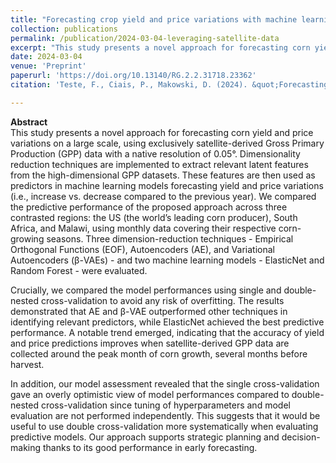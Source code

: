 ```yaml
---
title: "Forecasting crop yield and price variations with machine learning from satellite-derived gross primary production maps"
collection: publications
permalink: /publication/2024-03-04-leveraging-satellite-data
excerpt: "This study presents a novel approach for forecasting corn yield and price variations using satellite-derived Gross Primary Production (GPP) data. It compares Empirical Orthogonal Functions (EOF), Autoencoders (AE), and Variational Autoencoders (β-VAEs) for dimensionality reduction and employs machine learning models, including ElasticNet and Random Forest, to predict yield and price variations in the US, Malawi, and South Africa. We also compare the effect of single vs. double-nested cross-validation on model performance."
date: 2024-03-04
venue: 'Preprint'
paperurl: 'https://doi.org/10.13140/RG.2.2.31718.23362'
citation: 'Teste, F., Ciais, P., Makowski, D. (2024). &quot;Forecasting crop yield and price variations with machine learning from satellite-derived gross primary production maps.&quot; <i>Preprint</i>.'

---
```

**Abstract**  
This study presents a novel approach for forecasting corn yield and price variations on a large scale, using exclusively satellite-derived Gross Primary Production (GPP) data with a native resolution of 0.05°. Dimensionality reduction techniques are implemented to extract relevant latent features from the high-dimensional GPP datasets. These features are then used as predictors in machine learning models forecasting yield and price variations (i.e., increase vs. decrease compared to the previous year). We compared the predictive performance of the proposed approach across three contrasted regions: the US (the world’s leading corn producer), South Africa, and Malawi, using monthly data covering their respective corn-growing seasons. Three dimension-reduction techniques - Empirical Orthogonal Functions (EOF), Autoencoders (AE), and Variational Autoencoders (β-VAEs) - and two machine learning models - ElasticNet and Random Forest - were evaluated.

Crucially, we compared the model performances using single and double-nested cross-validation to avoid any risk of overfitting. The results demonstrated that AE and β-VAE outperformed other techniques in identifying relevant predictors, while ElasticNet achieved the best predictive performance. A notable trend emerged, indicating that the accuracy of yield and price predictions improves when satellite-derived GPP data are collected around the peak month of corn growth, several months before harvest.

In addition, our model assessment revealed that the single cross-validation gave an overly optimistic view of model performances compared to double-nested cross-validation since tuning of hyperparameters and model evaluation are not performed independently. This suggests that it would be useful to use double cross-validation more systematically when evaluating predictive models. Our approach supports strategic planning and decision-making thanks to its good performance in early forecasting.
